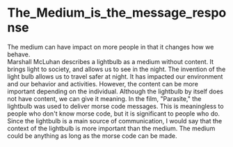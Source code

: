 # The_Medium_is_the_message_response
The medium can have impact on more people in that it changes how we behave.  
Marshall McLuhan describes a lightbulb as a medium without content. It brings
light to society, and allows us to see in the night. The invention of the light bulb allows us to travel safer at night. It has impacted our environment and our behavior and activities. However, the content can be more important depending on the individual. Although the lightbulb by itself does not have content, we can give it meaning. In the film, "Parasite," the lightbulb was used to deliver morse code messages. This is meaningless to people who don't know morse code, but it is significant to people who do. Since the lightbulb is a main source of communication, I would say that the context of the lightbulb is more important than the medium. The medium could be anything as long as the morse code can be made. 